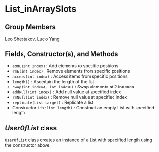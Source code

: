 # List_inArraySlots
## Group Members
Leo Shestakov, Lucio Yang
## Fields, Constructor(s), and Methods
- `addE(int index)` : Add elements to specific positions
- `rmE(int index)` : Remove elements from specific positions
- `access(int index)` : Access items from specific positions
- `length()` : Ascertain the length of the list
- `swap(int indexA, int indexB)` : Swap elements at 2 indexes
- `addNull(int index)` : Add null value at specified index
- `rmNull(int index)` : Remove null value at specified index
- `replicate(List target)` : Replicate a list
- Constructor `List(int length)` : Construct an empty List with specified length
## *UserOfList* class
`UserOfList` class creates an instance of a List with specified length using the constructor above

